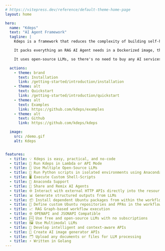 ```yaml
---
# https://vitepress.dev/reference/default-theme-home-page
layout: home

hero:
  name: "Kdeps"
  text: "AI Agent Framework"
  tagline: |
    Kdeps is a framework that reduces the complexity of building self-hosted APIs powered by open-source LLMs.

    It packs everything an RAG AI Agent needs in a Dockerized image, that can be deployed on/off cloud anytime, anywhere.

    It uses open-source LLMs, so there's no need to buy any AI services and subscriptions for your AI-powered APIs.

  actions:
    - theme: brand
      text: Installation
      link: /getting-started/introduction/installation
    - theme: alt
      text: Quickstart
      link: /getting-started/introduction/quickstart
    - theme: alt
      text: Examples
      link: https://github.com/kdeps/examples
    - theme: alt
      text: Github
      link: https://github.com/kdeps/kdeps

  image:
    src: /demo.gif
    alt: Kdeps


features:
  - title: 💡 Kdeps is easy, practical, and no-code
  - title: 🚀 Run Kdeps in Lambda or API Mode
  - title: 🤖 Use Multiple Open-Source LLMs
  - title: 🐍 Run Python scripts in isolated environments using Anaconda
  - title: 🖥️ Execute Custom Shell-Scripts
  - title: 🧪 Anaconda Support
  - title: 🔄 Share and Remix AI Agents
  - title: 🌐 Interact with external HTTP APIs directly into the resource
  - title: 📊 Generate structured outputs from LLMs
  - title: 📦 Install dependent Ubuntu packages from within the workflow configuration
  - title: 📜 Define custom Ubuntu repositories and PPAs in the workflow
  - title: 📈 RAG Graph-based workflow execution
  - title: 🌐 OPENAPI and JSONAPI Compatible
  - title: 🆓 Use free and open-source LLMs with no subscriptions
  - title: 🖼️ Use Multimodal LLMs
  - title: 🧠 Develop intelligent and context-aware APIs
  - title: 🎨 Create AI image generator APIs
  - title: 🗂️ Upload any documents or files for LLM processing
  - title: ⚡ Written in Golang
---
```


<script setup>
import DefaultTheme from 'vitepress/theme';
import '/public/custom.css';
</script>
